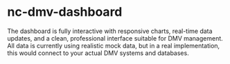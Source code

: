 # nc-dmv-dashboard
The dashboard is fully interactive with responsive charts, real-time data updates, and a clean, professional interface suitable for DMV management. All data is currently using realistic mock data, but in a real implementation, this would connect to your actual DMV systems and databases.

